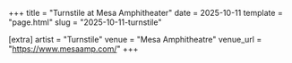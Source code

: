 +++
title = "Turnstile at Mesa Amphitheater"
date = 2025-10-11
template = "page.html"
slug = "2025-10-11-turnstile"

[extra]
artist = "Turnstile"
venue = "Mesa Amphitheatre"
venue_url = "https://www.mesaamp.com/"
+++
